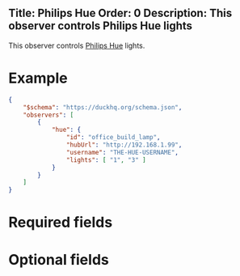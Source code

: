 Title: Philips Hue
Order: 0
Description: This observer controls Philips Hue lights
---

This observer controls [Philips Hue](https://www2.meethue.com/) lights.

# Example

```json
{
    "$schema": "https://duckhq.org/schema.json",
    "observers": [
        {
            "hue": {
                "id": "office_build_lamp",
                "hubUrl": "http://192.168.1.99",
                "username": "THE-HUE-USERNAME",
                "lights": [ "1", "3" ]
            }
        }
    ]
}
```

# Required fields

<?# JsonSchema type=HueConfiguration required=true /?>

# Optional fields

<?# JsonSchema type=HueConfiguration required=false /?>